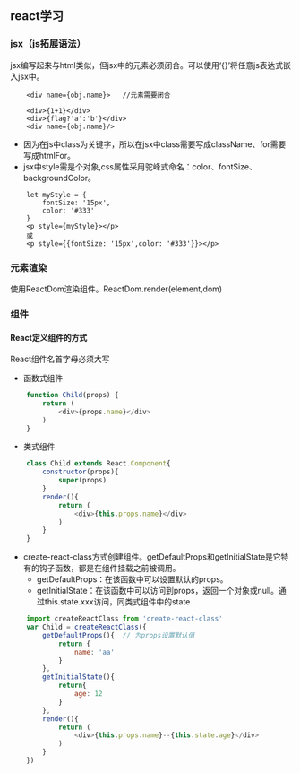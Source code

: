 ## react学习
### jsx（js拓展语法）
jsx编写起来与html类似，但jsx中的元素必须闭合。可以使用‘{}’将任意js表达式嵌入jsx中。
```
    <div name={obj.name}>   //元素需要闭合 
    
    <div>{1+1}</div> 
    <div>{flag?'a':'b'}</div> 
    <div name={obj.name}/> 
```
- 因为在js中class为关键字，所以在jsx中class需要写成className、for需要写成htmlFor。
- jsx中style需是个对象,css属性采用驼峰式命名：color、fontSize、backgroundColor。
```
    let myStyle = {
        fontSize: '15px',
        color: '#333'
    }
    <p style={myStyle}></p> 
    或
    <p style={{fontSize: '15px',color: '#333'}}></p>  
```
### 元素渲染
使用ReactDom渲染组件。ReactDom.render(element,dom)
### 组件
#### React定义组件的方式
React组件名首字母必须大写
- 函数式组件
```js
    function Child(props) {
        return (
            <div>{props.name}</div>
        )
    }
```
- 类式组件
```js
    class Child extends React.Component{
        constructor(props){
            super(props)
        }
        render(){
            return (
                <div>{this.props.name}</div>
            )
        }
    }
```
- create-react-class方式创建组件。getDefaultProps和getInitialState是它特有的钩子函数，都是在组件挂载之前被调用。
    - getDefaultProps：在该函数中可以设置默认的props。
    - getInitialState：在该函数中可以访问到props，返回一个对象或null。通过this.state.xxx访问，同类式组件中的state 
```js
    import createReactClass from 'create-react-class'
    var Child = createReactClass({
        getDefaultProps(){  // 为props设置默认值
            return {
                name: 'aa'  
            }  
        },
        getInitialState(){
            return{
                age: 12
            }
        },
        render(){
            return (
                <div>{this.props.name}--{this.state.age}</div>
            )
        }
    })
```
















